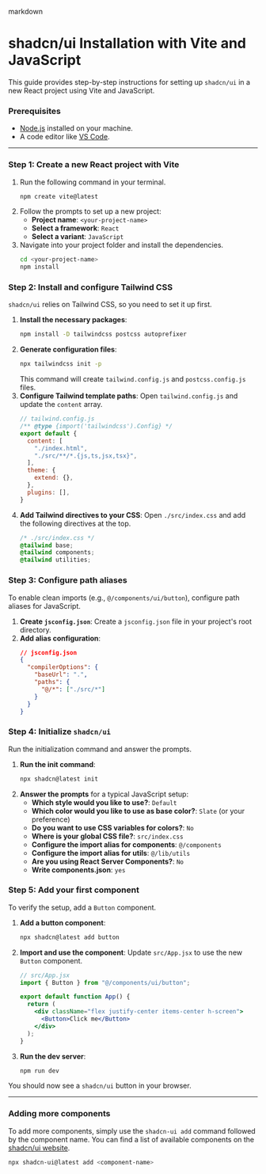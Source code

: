 markdown
# shadcn/ui Installation with Vite and JavaScript

This guide provides step-by-step instructions for setting up `shadcn/ui` in a new React project using Vite and JavaScript.

### Prerequisites
*   [Node.js](https://nodejs.org/) installed on your machine.
*   A code editor like [VS Code](https://code.visualstudio.com/).

---

### Step 1: Create a new React project with Vite
1.  Run the following command in your terminal.
    ```sh
    npm create vite@latest
    ```
2.  Follow the prompts to set up a new project:
    *   **Project name**: `<your-project-name>`
    *   **Select a framework**: `React`
    *   **Select a variant**: `JavaScript`
3.  Navigate into your project folder and install the dependencies.
    ```sh
    cd <your-project-name>
    npm install
    ```

### Step 2: Install and configure Tailwind CSS
`shadcn/ui` relies on Tailwind CSS, so you need to set it up first.

1.  **Install the necessary packages**:
    ```sh
    npm install -D tailwindcss postcss autoprefixer
    ```
2.  **Generate configuration files**:
    ```sh
    npx tailwindcss init -p
    ```
    This command will create `tailwind.config.js` and `postcss.config.js` files.
3.  **Configure Tailwind template paths**:
    Open `tailwind.config.js` and update the `content` array.
    ```js
    // tailwind.config.js
    /** @type {import('tailwindcss').Config} */
    export default {
      content: [
        "./index.html",
        "./src/**/*.{js,ts,jsx,tsx}",
      ],
      theme: {
        extend: {},
      },
      plugins: [],
    }
    ```
4.  **Add Tailwind directives to your CSS**:
    Open `./src/index.css` and add the following directives at the top.
    ```css
    /* ./src/index.css */
    @tailwind base;
    @tailwind components;
    @tailwind utilities;
    ```

### Step 3: Configure path aliases
To enable clean imports (e.g., `@/components/ui/button`), configure path aliases for JavaScript.

1.  **Create `jsconfig.json`**:
    Create a `jsconfig.json` file in your project's root directory.
2.  **Add alias configuration**:
    ```json
    // jsconfig.json
    {
      "compilerOptions": {
        "baseUrl": ".",
        "paths": {
          "@/*": ["./src/*"]
        }
      }
    }
    ```

### Step 4: Initialize `shadcn/ui`
Run the initialization command and answer the prompts.

1.  **Run the init command**:
    ```sh
    npx shadcn@latest init
    ```
2.  **Answer the prompts** for a typical JavaScript setup:
    *   **Which style would you like to use?**: `Default`
    *   **Which color would you like to use as base color?**: `Slate` (or your preference)
    *   **Do you want to use CSS variables for colors?**: `No`
    *   **Where is your global CSS file?**: `src/index.css`
    *   **Configure the import alias for components**: `@/components`
    *   **Configure the import alias for utils**: `@/lib/utils`
    *   **Are you using React Server Components?**: `No`
    *   **Write components.json**: `yes`

### Step 5: Add your first component
To verify the setup, add a `Button` component.

1.  **Add a button component**:
    ```sh
    npx shadcn@latest add button
    ```
2.  **Import and use the component**:
    Update `src/App.jsx` to use the new `Button` component.
    ```jsx
    // src/App.jsx
    import { Button } from "@/components/ui/button";

    export default function App() {
      return (
        <div className="flex justify-center items-center h-screen">
          <Button>Click me</Button>
        </div>
      );
    }
    ```
3.  **Run the dev server**:
    ```sh
    npm run dev
    ```
You should now see a `shadcn/ui` button in your browser.

---

### Adding more components
To add more components, simply use the `shadcn-ui add` command followed by the component name. You can find a list of available components on the [shadcn/ui website](https://ui.shadcn.com/docs/components).

```sh
npx shadcn-ui@latest add <component-name>
